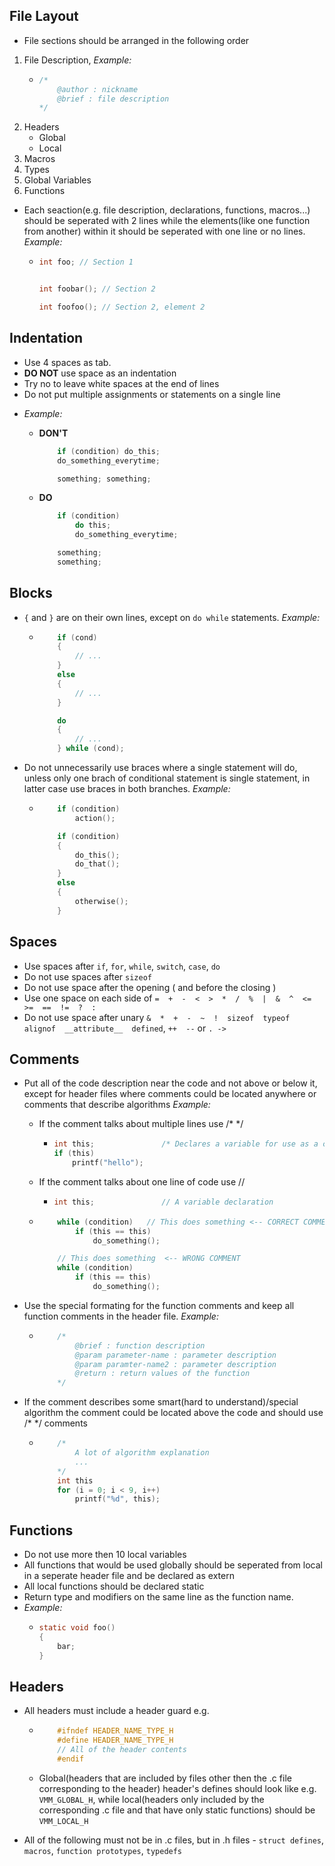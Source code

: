 <!---
	@author 	= eltertrias, Taken from SkiftOS
	@brief 		= includes the description of coding style used in the OS
	@original	= https://github.com/skiftOS/skift/blob/main/manual/00-meta/coding_style.md
	@license 	= Unspecified
		Copyright © 2018-2021 N. Van Bossuyt & contributors

		Permission is hereby granted, free of charge, to any person obtaining a copy of this software and associated documentation files (the "Software"), to deal in the Software without restriction, including without limitation the rights to use, copy, modify, merge, publish, distribute, sublicense, and/or sell copies of the Software, and to permit persons to whom the Software is furnished to do so, subject to the following conditions:

		The above copyright notice and this permission notice shall be included in all copies or substantial portions of the Software.

		THE SOFTWARE IS PROVIDED "AS IS", WITHOUT WARRANTY OF ANY KIND, EXPRESS OR IMPLIED, INCLUDING BUT NOT LIMITED TO THE WARRANTIES OF MERCHANTABILITY, FITNESS FOR A PARTICULAR PURPOSE AND NONINFRINGEMENT. IN NO EVENT SHALL THE AUTHORS OR COPYRIGHT HOLDERS BE LIABLE FOR ANY CLAIM, DAMAGES OR OTHER LIABILITY, WHETHER IN AN ACTION OF CONTRACT, TORT OR OTHERWISE, ARISING FROM, OUT OF OR IN CONNECTION WITH THE SOFTWARE OR THE USE OR OTHER DEALINGS IN THE SOFTWARE.
--->



## File Layout
* File sections should be arranged in the following order
1. File Description, *Example:*
	*	```C
		/*
    		@author : nickname
   			@brief : file description
		*/
		```
2. Headers
    * Global
    * Local
3. Macros
4. Types
5. Global Variables
6. Functions
- Each seaction(e.g. file description, declarations, functions, macros...) should be seperated with 2 lines while the elements(like one function from another) within it should be seperated with one line or no lines. *Example:*
	*	```C
		int foo; // Section 1


		int foobar(); // Section 2

		int foofoo(); // Section 2, element 2
		```



## Indentation
* Use 4 spaces as tab.
* **DO NOT** use space as an indentation
* Try no to leave white spaces at the end of lines
* Do not put multiple assignments or statements on a single line

- *Example:*

	* **DON'T**
		```C
			if (condition) do_this;
			do_something_everytime;

			something; something;
		```
	* **DO**
		```C
			if (condition)
				do this;
				do_something_everytime;

			something;
			something;
		```



## Blocks
* `{` and `}` are on their own lines, except on `do while` statements. *Example:*
	* 	```C
			if (cond)
			{
				// ...
			}
			else
			{
				// ...
			}

			do
			{
				// ...
			} while (cond);
		```
* Do not unnecessarily use braces where a single statement will do, unless only one brach of conditional statement is single statement, in latter case use braces in both branches. *Example:*
	*	```C
			if (condition)
				action();

			if (condition)
			{
				do_this();
				do_that();
			}
			else
			{
				otherwise();
			}
		```



## Spaces
* Use spaces after `if`, `for`, `while`, `switch`, `case`, `do`
* Do not use spaces after `sizeof`
* Do not use space after the opening ( and before the closing )
* Use one space on each side of `=  +  -  <  >  *  /  %  |  &  ^  <=  >=  ==  !=  ?  :`
* Do not use space after unary `&  *  +  -  ~  !  sizeof  typeof  alignof  __attribute__  defined`, `++  --` or `. ->`



## Comments
* Put all of the code description near the code and not above or below it, except for header files where comments could be located anywhere or comments that describe algorithms *Example:*
	* If the comment talks about multiple lines use /* */
		*	```c
			int this;				/* Declares a variable for use as a condition and prints hello */
			if (this)
				printf("hello");
	* If the comment talks about one line of code use //
		*	```c
			int this; 				// A variable declaration
			```
	*	```c
			while (condition)	// This does something <-- CORRECT COMMENT
				if (this == this)
					do_something();

			// This does something	<-- WRONG COMMENT
			while (condition)
				if (this == this)
					do_something();
		```
* Use the special formating for the function comments and keep all function comments in the header file. *Example:*
	* 	```C
			/*
				@brief : function description
				@param parameter-name : parameter description
				@param paramter-name2 : parameter description
				@return : return values of the function
			*/
		```

* If the comment describes some smart(hard to understand)/special algorithm the comment could be located above the code and should use /* */ comments
	*	```c
			/*
				A lot of algorithm explanation
				...
			*/
			int this
			for (i = 0; i < 9, i++)
				printf("%d", this);
		```



## Functions
* Do not use more then 10 local variables
* All functions that would be used globally should be seperated from local in a seperate header file and be declared as extern
* All local functions should be declared static
* Return type and modifiers on the same line as the function name.
* *Example:*
	* 	```C
		static void foo()
		{
			bar;
		}
		```



## Headers
* All headers must include a header guard e.g.
	* 	```c
			#ifndef HEADER_NAME_TYPE_H
			#define HEADER_NAME_TYPE_H
			// All of the header contents
			#endif
		```
	* Global(headers that are included by files other then the .c file corresponding to the header) header's defines should look like e.g. `VMM_GLOBAL_H`, while local(headers only included by the corresponding .c file and that have only static functions) should be `VMM_LOCAL_H`

* All of the following must not be in .c files, but in .h files - `struct defines`, `macros`, `function prototypes`, `typedefs`